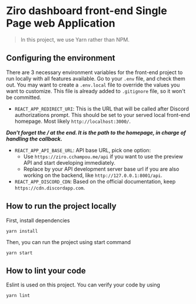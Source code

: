 # Ziro dashboard front-end Single Page web Application

> In this project, we use Yarn rather than NPM.

## Configuring the environment

There are 3 necessary environment variables for the front-end project to run locally
with all features available. Go to your `.env` file, and check them out. You may want to create a
`.env.local` file to override the values you want to customize. This file is already added to
`.gitignore` file, so it won't be committed.

- `REACT_APP_REDIRECT_URI`: This is the URL that will be called after Discord authorizations prompt.
This should be set to your served local front-end homepage. Most likely `http://localhost:3000/`.

_**Don't forget the / at the end. It is the path to the homepage, in charge of handling the callback.**_
- `REACT_APP_API_BASE_URL`: API base URL, pick one option:
  - Use `https://ziro.cchampou.me/api` if you want to use the preview API and start developing immediately.
  - Replace by your API development server base url if you are also working on the backend,
  like `http://127.0.0.1:8001/api`.
- `REACT_APP_DISCORD_CDN`: Based on the official documentation, keep `https://cdn.discordapp.com`.

## How to run the project locally

First, install dependencies

```shell
yarn install
```

Then, you can run the project using start command

```shell
yarn start
```

## How to lint your code

Eslint is used on this project. You can verify your code by using

```shell
yarn lint
```
